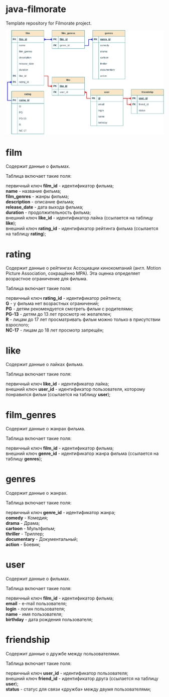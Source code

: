 # java-filmorate
Template repository for Filmorate project.

![alt text](https://github.com/KoltsovaIA/java-filmorate/blob/main/Диаграмма%20бд.png)

# film
Содержит данные о фильмах. 

Таблица включает такие поля:

первичный ключ **film_id** - идентификатор фильма;  
**name** - название фильма;  
**film_genres** - жанры фильма;  
**description** - описание фильма;  
**release_date** - дата выхода фильма;  
**duration** - продолжительность фильма;  
внешний ключ **like_id** - идентификатор лайка (ссылается на таблицу **like**);  
внешний ключ **rating_id** - идентификатор рейтинга фильма (ссылается на таблицу **rating**);

# rating
Содержит данные о рейтингах Ассоциации кинокомпаний (англ. Motion Picture Association, сокращённо МРА). Эта оценка определяет возрастное ограничение для фильма.

Таблица включает такие поля: 

первичный ключ **rating_id** - идентификатор рейтинга;  
**G** - у фильма нет возрастных ограничений;  
**PG** - детям рекомендуется смотреть фильм с родителями;  
**PG-13** - детям до 13 лет просмотр не желателен;  
**R** -  лицам до 17 лет просматривать фильм можно только в присутствии взрослого;  
**NC-17** - лицам до 18 лет просмотр запрещён;

# like
Содержит данные о лайках фильма.

Таблица включает такие поля: 

первичный ключ **like_id** - идентификатор лайка;  
внешний ключ **user_id** - идентификатор пользователя, которому понравился фильм (ссылается на таблицу **user**);  

# film_genres
Содержит данные о жанрах фильма.

Таблица включает такие поля:

первичный ключ **film_id** - идентификатор фильма;  
внешний ключ **genre_id** - идентификатор жанра фильма (ссылается на таблицу **genres**);

# genres
Содержит данные о жанрах.

Таблица включает такие поля:

первичный ключ **genre_id** - идентификатор жанра;  
**comedy** - Комедия;  
**drama** - Драма;  
**cartoon** - Мультфильм;  
**thriller** -  Триллер;  
**documentary** - Документальный;  
**action** - Боевик;

# user
Содержит данные о фильмах.

Таблица включает такие поля:

первичный ключ **film_id** - идентификатор фильма;  
**email** - e-mail пользователя;  
**login** - логин пользователя;  
**name** - имя пользователя;  
**birthday** - дата рождения пользователя;


# friendship
Содержит данные о дружбе между пользователями.

Таблица включает такие поля: 

первичный ключ **user_id** - идентификатор пользователя;  
внешний ключ **friend_id** - идентификатор друга (ссылается на таблицу **user**);  
**status** - статус для связи «дружба» между двумя пользователями;
